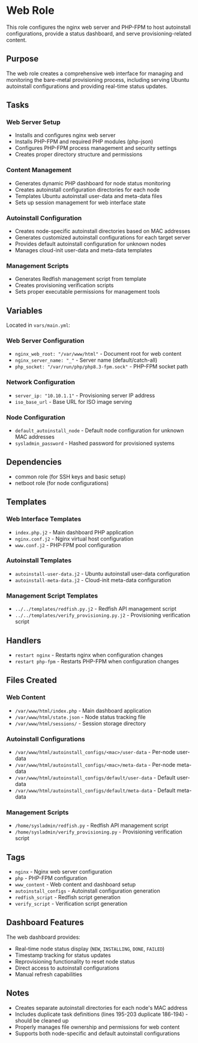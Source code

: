 # Web Role

This role configures the nginx web server and PHP-FPM to host autoinstall configurations, provide a status dashboard, and serve provisioning-related content.

## Purpose

The web role creates a comprehensive web interface for managing and monitoring the bare-metal provisioning process, including serving Ubuntu autoinstall configurations and providing real-time status updates.

## Tasks

### Web Server Setup
- Installs and configures nginx web server
- Installs PHP-FPM and required PHP modules (php-json)
- Configures PHP-FPM process management and security settings
- Creates proper directory structure and permissions

### Content Management
- Generates dynamic PHP dashboard for node status monitoring
- Creates autoinstall configuration directories for each node
- Templates Ubuntu autoinstall user-data and meta-data files
- Sets up session management for web interface state

### Autoinstall Configuration
- Creates node-specific autoinstall directories based on MAC addresses
- Generates customized autoinstall configurations for each target server
- Provides default autoinstall configuration for unknown nodes
- Manages cloud-init user-data and meta-data templates

### Management Scripts
- Generates Redfish management script from template
- Creates provisioning verification scripts
- Sets proper executable permissions for management tools

## Variables

Located in `vars/main.yml`:

### Web Server Configuration
- `nginx_web_root: "/var/www/html"` - Document root for web content
- `nginx_server_name: "_"` - Server name (default/catch-all)
- `php_socket: "/var/run/php/php8.3-fpm.sock"` - PHP-FPM socket path

### Network Configuration
- `server_ip: "10.10.1.1"` - Provisioning server IP address
- `iso_base_url` - Base URL for ISO image serving

### Node Configuration
- `default_autoinstall_node` - Default node configuration for unknown MAC addresses
- `sysladmin_password` - Hashed password for provisioned systems

## Dependencies

- common role (for SSH keys and basic setup)
- netboot role (for node configurations)

## Templates

### Web Interface Templates
- `index.php.j2` - Main dashboard PHP application
- `nginx.conf.j2` - Nginx virtual host configuration
- `www.conf.j2` - PHP-FPM pool configuration

### Autoinstall Templates  
- `autoinstall-user-data.j2` - Ubuntu autoinstall user-data configuration
- `autoinstall-meta-data.j2` - Cloud-init meta-data configuration

### Management Script Templates
- `../../templates/redfish.py.j2` - Redfish API management script
- `../../templates/verify_provisioning.py.j2` - Provisioning verification script

## Handlers

- `restart nginx` - Restarts nginx when configuration changes
- `restart php-fpm` - Restarts PHP-FPM when configuration changes

## Files Created

### Web Content
- `/var/www/html/index.php` - Main dashboard application
- `/var/www/html/state.json` - Node status tracking file
- `/var/www/html/sessions/` - Session storage directory

### Autoinstall Configurations
- `/var/www/html/autoinstall_configs/<mac>/user-data` - Per-node user-data
- `/var/www/html/autoinstall_configs/<mac>/meta-data` - Per-node meta-data
- `/var/www/html/autoinstall_configs/default/user-data` - Default user-data
- `/var/www/html/autoinstall_configs/default/meta-data` - Default meta-data

### Management Scripts
- `/home/sysladmin/redfish.py` - Redfish API management script
- `/home/sysladmin/verify_provisioning.py` - Provisioning verification script

## Tags

- `nginx` - Nginx web server configuration
- `php` - PHP-FPM configuration
- `www_content` - Web content and dashboard setup
- `autoinstall_configs` - Autoinstall configuration generation
- `redfish_script` - Redfish script generation
- `verify_script` - Verification script generation

## Dashboard Features

The web dashboard provides:
- Real-time node status display (`NEW`, `INSTALLING`, `DONE`, `FAILED`)
- Timestamp tracking for status updates  
- Reprovisioning functionality to reset node status
- Direct access to autoinstall configurations
- Manual refresh capabilities

## Notes

- Creates separate autoinstall directories for each node's MAC address
- Includes duplicate task definitions (lines 195-203 duplicate 186-194) - should be cleaned up
- Properly manages file ownership and permissions for web content
- Supports both node-specific and default autoinstall configurations